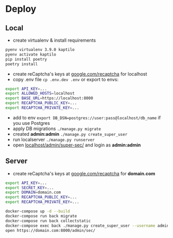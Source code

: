 # Deploy
## Local
- create virtualenv & install requirements
```bash
pyenv virtualenv 3.9.0 kaptilo
pyenv activate kaptilo
pip install poetry
poetry install
``` 
- create reCaptcha's keys at [google.com/recaptcha](https://www.google.com/recaptcha/about/) for localhost
- copy .env file `cp .env.dev .env` or export to envs:
```bash
export API_KEY=...
export ALLOWED_HOSTS=localhost
export BASE_URL=https://localhost:8000
export RECAPTCHA_PUBLIC_KEY=...
export RECAPTCHA_PRIVATE_KEY=...
``` 
- add to env `export DB_DSN=postgres://user:pass@localhost/db_name` if you use Postgres 
- apply DB migrations `./manage.py migrate`
- created **admin:admin** `./manage.py create_super_user`
- run localserver `./manage.py runserver`
- open [localhost/admin/super-sec/](http://localhost/admin/super-sec/) and login as **admin:admin**

## Server
- create reCaptcha's keys at [google.com/recaptcha](https://www.google.com/recaptcha/about/) for **domain.com**
```bash
export API_KEY=...
export SECRET_KEY=...
export DOMAIN=domain.com
export RECAPTCHA_PUBLIC_KEY=...
export RECAPTCHA_PRIVATE_KEY=...

docker-compose up -d --build
docker-compose run back migrate
docker-compose run back collectstatic
docker-compose exec back ./manage.py create_super_user --username admin --password sup-pass-123
open https://domain.com:8000/admin/sec/
```